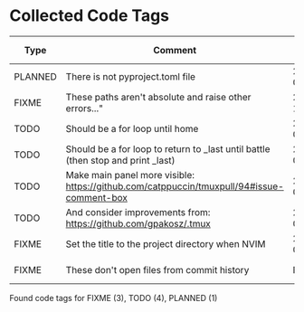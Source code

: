 # Collected Code Tags

| Type    | Comment                                                                                   | Last Edit   | Source File                                                                                                                                                                        |
|---------|-------------------------------------------------------------------------------------------|-------------|------------------------------------------------------------------------------------------------------------------------------------------------------------------------------------|
| PLANNED | There is not pyproject.toml file                                                          | 2023-08-09  | [.pre-commit-config.yaml:91](https://github.com/KyleKing/dotfiles/blame/bf24f45c418b5a8ae349ab8ba8232cb33b74deab/.pre-commit-config.yaml#L90)                                      |
| FIXME   | These paths aren't absolute and raise other errors..."                                    | 2022-12-12  | [dot_config/my_config/private_cli_tools.sh:37](https://github.com/KyleKing/dotfiles/blame/c84074aed23f598a42083cf42bab5fe78acf8c15/dot_config/my_config/private_cli_tools.sh#L28)  |
| TODO    | Should be a for loop until home                                                           | 2022-07-28  | [dot_config/my_config/private_cli_tools.sh:100](https://github.com/KyleKing/dotfiles/blame/b8605e0e56543fe52ff2224ed0f670ef4bfe90ea/dot_config/my_config/private_cli_tools.sh#L57) |
| TODO    | Should be a for loop to return to _last until battle (then stop and print _last)          | 2022-07-28  | [dot_config/my_config/private_cli_tools.sh:104](https://github.com/KyleKing/dotfiles/blame/b8605e0e56543fe52ff2224ed0f670ef4bfe90ea/dot_config/my_config/private_cli_tools.sh#L61) |
| TODO    | Make main panel more visible: https://github.com/catppuccin/tmuxpull/94#issue-comment-box | 2024-01-31  | [dot_tmux.conf:69](https://github.com/KyleKing/dotfiles/blame/15f4b701546428a1ccdf5521363f2b3a15d59cac/dot_tmux.conf#L69)                                                          |
| TODO    | And consider improvements from: https://github.com/gpakosz/.tmux                          | 2024-01-31  | [dot_tmux.conf:108](https://github.com/KyleKing/dotfiles/blame/15f4b701546428a1ccdf5521363f2b3a15d59cac/dot_tmux.conf#L108)                                                        |
| FIXME   | Set the title to the project directory when NVIM                                          | 2024-02-01  | [dot_wezterm.lua:43](https://github.com/KyleKing/dotfiles/blame/main/dot_wezterm.lua#L43)                                                                                         |
| FIXME   | These don't open files from commit history                                                | N/A         | private_Library/private_Application Support/lazygit/config.yml:29                                                                                                                  |

Found code tags for FIXME (3), TODO (4), PLANNED (1)

<!-- calcipy_skip_tags -->
